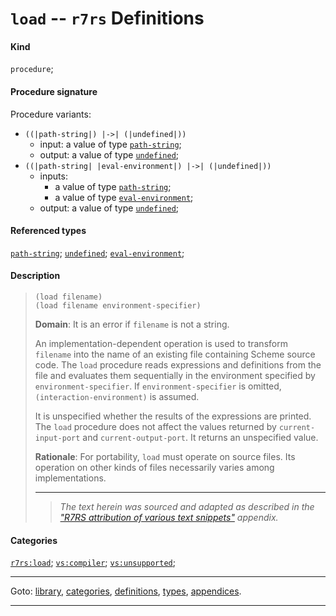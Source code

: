 

<a id='definition__r7rs__load'></a>

# `load` -- `r7rs` Definitions


#### Kind

`procedure`;


#### Procedure signature

Procedure variants:
 * `((|path-string|) |->| (|undefined|))`
   * input: a value of type [`path-string`](../../r7rs/types/path-string.md#type__r7rs__path-string);
   * output: a value of type [`undefined`](../../r7rs/types/undefined.md#type__r7rs__undefined);
 * `((|path-string| |eval-environment|) |->| (|undefined|))`
   * inputs:
     * a value of type [`path-string`](../../r7rs/types/path-string.md#type__r7rs__path-string);
     * a value of type [`eval-environment`](../../r7rs/types/eval-environment.md#type__r7rs__eval-environment);
   * output: a value of type [`undefined`](../../r7rs/types/undefined.md#type__r7rs__undefined);


#### Referenced types

[`path-string`](../../r7rs/types/path-string.md#type__r7rs__path-string);
[`undefined`](../../r7rs/types/undefined.md#type__r7rs__undefined);
[`eval-environment`](../../r7rs/types/eval-environment.md#type__r7rs__eval-environment);


#### Description

> ````
> (load filename)
> (load filename environment-specifier)
> ````
> 
> 
> **Domain**:  It is an error if `filename` is not a string.
> 
> An implementation-dependent operation is used to transform
> `filename` into the name of an existing file
> containing Scheme source code.  The `load` procedure reads
> expressions and definitions from the file and evaluates them
> sequentially in the environment specified by `environment-specifier`.
> If `environment-specifier` is omitted, `(interaction-environment)`
> is assumed.
> 
> It is unspecified whether the results of the expressions
> are printed.  The `load` procedure does not affect the values
> returned by `current-input-port` and `current-output-port`.
> It returns an unspecified value.
> 
> 
> **Rationale**:  For portability, `load` must operate on source files.
> Its operation on other kinds of files necessarily varies among
> implementations.
> 
> 
> ----
> > *The text herein was sourced and adapted as described in the ["R7RS attribution of various text snippets"](../../r7rs/appendices/attribution.md#appendix__r7rs__attribution) appendix.*


#### Categories

[`r7rs:load`](../../r7rs/categories/r7rs_3a_load.md#category__r7rs__r7rs_3a_load);
[`vs:compiler`](../../r7rs/categories/vs_3a_compiler.md#category__r7rs__vs_3a_compiler);
[`vs:unsupported`](../../r7rs/categories/vs_3a_unsupported.md#category__r7rs__vs_3a_unsupported);

----

Goto: [library](../../r7rs/_index.md#library__r7rs), [categories](../../r7rs/categories/_index.md#toc__r7rs__categories), [definitions](../../r7rs/definitions/_index.md#toc__r7rs__definitions), [types](../../r7rs/types/_index.md#toc__r7rs__types), [appendices](../../r7rs/appendices/_index.md#toc__r7rs__appendices).

----

